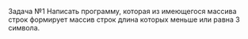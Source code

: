 Задача №1
Написать программу, которая из имеющегося массива строк формирует массив строк длина которых меньше или равна 3 символа.
